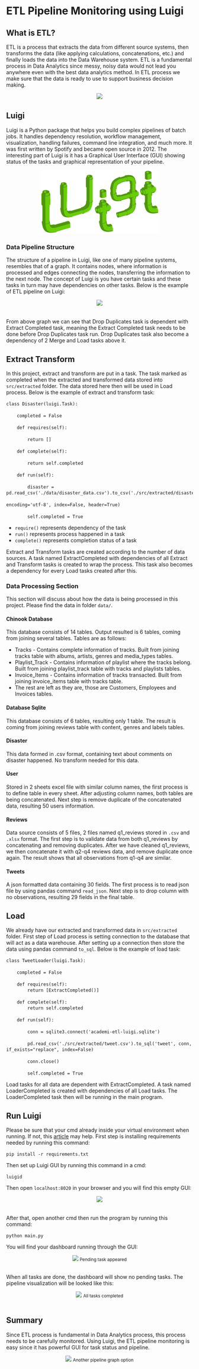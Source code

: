 # ETL Pipeline Monitoring using Luigi

## What is ETL?
ETL is a process that extracts the data from different source systems, then 
transforms the data (like applying calculations, concatenations, etc.) 
and finally loads the data into the Data Warehouse system. ETL is a
fundamental process in Data Analytics since messy, noisy data would not
lead you anywhere even with the best data analytics method. In ETL process
we make sure that the data is ready to use to support business decision making.

<div align="center">
<img src="https://www.guru99.com/images/1/022218_0848_ETLExtractT1.png" >
</div>

## Luigi
Luigi is a Python package that helps you build complex pipelines of 
batch jobs. It handles dependency resolution, workflow management, 
visualization, handling failures, command line integration, and much more.
It was first written by Spotify and became open source in 2012. The interesting
part of Luigi is it has a Graphical User Interface (GUI) showing status
of the tasks and graphical representation of your pipeline.

<div align="center">
<img src="https://raw.githubusercontent.com/spotify/luigi/master/doc/luigi.png" >
</div>

### Data Pipeline Structure
The structure of a pipeline in Luigi, like one of many pipeline systems, 
resembles that of a graph. It contains nodes, where information is 
processed and edges connecting the nodes, transferring the information 
to the next node. The concept of Luigi is you have certain tasks and these tasks in turn may 
have dependencies on other tasks. Below is the example of ETL pipeline on Luigi:

<div align="center">
<img src="https://drive.google.com/uc?export=view&id=1a5TQv4FY0QKS8D0pCYBGgsGrbXF_6ZXk">
</div><br />

From above graph we can see that Drop Duplicates task is dependent with
Extract Completed task, meaning the Extract Completed task needs to be done
before Drop Duplicates task run. Drop Duplicates task also become a dependency
of 2 Merge and Load tasks above it.

## Extract Transform
In this project, extract and transform are put in a task. The task marked as completed 
when the extracted and transformed data stored into `src/extracted` folder. The data 
stored here then will be used in Load process. Below is the example of extract and 
transform task:
```
class Disaster(luigi.Task):

    completed = False

    def requires(self):

        return []

    def complete(self):

        return self.completed

    def run(self):

        disaster = pd.read_csv('./data/disaster_data.csv').to_csv('./src/extracted/disaster.csv',
                                                                  encoding='utf-8', index=False, header=True)

        self.completed = True
```

* `require()` represents dependency of the task
* `run()` represents process happened in a task
* `complete()` represents completion status of a task

Extract and Transform tasks are created according to the number of data sources. 
A task named ExtractCompleted with dependencies of all Extract and Transform tasks is
created to wrap the process. This task also becomes a dependency for every Load tasks created
after this.

### Data Processing Section
This section will discuss about how the data is being processed in this project.
Please find the data in folder `data/`.

#### Chinook Database
This database consists of 14 tables. Output resulted is 6 tables, coming from
joining several tables. Tables are as follows:

* Tracks - Contains complete information of tracks. Built from joining
tracks table with albums, artists, genres and media_types tables.
* Playlist_Track - Contains information of playlist where the tracks belong.
Built from joining playlist_track table with tracks and playlists tables.
* Invoice_Items - Contains information of tracks transacted. Built from joining
invoice_items table with tracks table.
* The rest are left as they are, those are Customers, Employees and Invoices
tables.

#### Database Sqlite
This database consists of 6 tables, resulting only 1 table. The result is
coming from joining reviews table with content, genres and labels tables.

#### Disaster
This data formed in .csv format, containing text about comments on disaster
happened. No transform needed for this data.

#### User
Stored in 2 sheets excel file with similar column names, 
the first process is to define table in every sheet. After adjusting column
names, both tables are being concatenated. Next step is remove duplicate of
the concatenated data, resulting 50 users information.

#### Reviews
Data source consists of 5 files, 2 files named q1_reviews stored in `.csv` and
`.xlsx` format. The first step is to validate data from both q1_reviews by
concatenating and removing duplicates. After we have cleaned q1_reviews,
we then concatenate it with q2-q4 reviews data, and remove duplicate once again.
The result shows that all observations from q1-q4 are similar.

#### Tweets
A json formatted data containing 30 fields. The first process is to read
json file by using pandas command `read_json`. Next step is to drop column
with no observations, resulting 29 fields in the final table.

## Load
We already have our extracted and transformed data in `src/extracted` folder.
First step of Load process is setting connection to the database that will
act as a data warehouse. After setting up a connection then store the data
using pandas command `to_sql`. Below is the example of load task:

```
class TweetLoader(luigi.Task):

    completed = False

    def requires(self):
        return [ExtractCompleted()]

    def complete(self):
        return self.completed

    def run(self):

        conn = sqlite3.connect('academi-etl-luigi.sqlite')

        pd.read_csv('./src/extracted/tweet.csv').to_sql('tweet', conn, if_exists="replace", index=False)

        conn.close()

        self.completed = True
```

Load tasks for all data are dependent with ExtractCompleted. A task named LoaderCompleted 
is created with dependencies of all Load tasks. The LoaderCompleted task then will be running
in the main program.

## Run Luigi
Please be sure that your cmd already inside your virtual environment when
running. If not, this [article](https://realpython.com/python-virtual-environments-a-primer/) may help.
First step is installing requirements needed by running this command:

```
pip install -r requirements.txt
```

Then set up Luigi GUI by running this command in a cmd:
```
luigid
```

Then open `localhost:8020` in your browser and you will find this empty GUI:
<div align="center">
<img src="https://drive.google.com/uc?export=view&id=1yhZAF_BEBmMt8WZKDQvB06QPQqgNPqr2">
</div><br />

After that, open another cmd then run the program by running this command:
```
python main.py
```

You will find your dashboard running through the GUI:
<div align="center">
<img src="https://drive.google.com/uc?export=view&id=1uUxPt2-iXs4fL4MCIJfONOxw5RF_p_uh">
<small> Pending task appeared </small>
</div><br />

When all tasks are done, the dashboard will show no pending tasks.
The pipeline visualization will be looked like this:
<div align="center">
<img src="https://drive.google.com/uc?export=view&id=1vj_JPCn8Cq4DICrKyQTcAfd8vihjMjuJ">
<small> All tasks completed </small>
</div><br />

## Summary
Since ETL process is fundamental in Data Analytics process, this process needs
to be carefully monitored. Using Luigi, the ETL pipeline monitoring is easy
since it has powerful GUI for task status and pipeline.

<div align="center">
<img src="https://drive.google.com/uc?export=view&id=1-7hKKD56qWRfr3aV0CO9eCyaROeEKBxl">
<small> Another pipeline graph option </small>
</div><br />